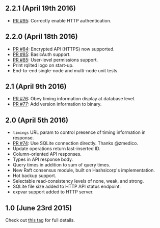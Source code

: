 ## 2.2.1 (April 19th 2016)
- [PR #95](https://github.com/otoolep/rqlite/pull/95): Correctly enable HTTP authentication.

## 2.2.0 (April 18th 2016)
- [PR #84](https://github.com/otoolep/rqlite/pull/84): Encrypted API (HTTPS) now supported.
- [PR #85](https://github.com/otoolep/rqlite/pull/85): BasicAuth support.
- [PR #85](https://github.com/otoolep/rqlite/pull/85): User-level permissions support.
- Print rqlited logo on start-up.
- End-to-end single-node and multi-node unit tests.

## 2.1 (April 9th 2016)
- [PR #76](https://github.com/otoolep/rqlite/pull/76): Obey timing information display at database level.
- [PR #77](https://github.com/otoolep/rqlite/pull/77): Add version information to binary.

## 2.0 (April 5th 2016)
- `timings` URL param to control presence of timing information in response.
- [PR #74](https://github.com/otoolep/rqlite/pull/74): Use SQLite connection directly. Thanks @zmedico.
- Update operations return last-inserted ID.
- Column-oriented API responses.
- Types in API response body.
- Query times in addition to sum of query times.
- New Raft consensus module, built on Hashsicorp's implementation.
- Hot backup support.
- Selectable read-consistency levels of none, weak, and strong.
- SQLite file size added to HTTP API status endpoint.
- expvar support added to HTTP server.

## 1.0 (June 23rd 2015)
Check out [this tag](https://github.com/otoolep/rqlite/releases/tag/v1.0) for full details.

